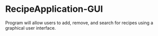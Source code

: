 # RecipeApplication-GUI
Program will allow users to add, remove, and search for recipes using a graphical user interface.
